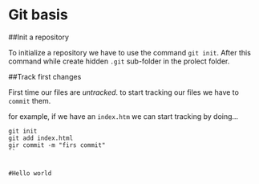 # Git basis

##Init a repository

To initialize a repository we have to use the command `git init`.
After this command while create hidden `.git` sub-folder in the prolect folder.

##Track first changes

First time our files are _untracked_.
to start tracking our files we have to `commit` them.

for example, if we have an `index.htm` we can start tracking by doing... 
```
git init
git add index.html
gir commit -m "firs commit"
``


#Hello world